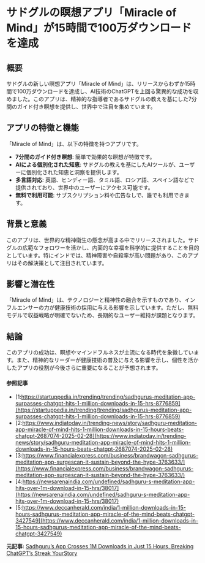 # サドグルの瞑想アプリ「Miracle of Mind」が15時間で100万ダウンロードを達成
## 概要

サドグルの新しい瞑想アプリ「Miracle of Mind」は、リリースからわずか15時間で100万ダウンロードを達成し、AI技術のChatGPTを上回る驚異的な成功を収めました。このアプリは、精神的な指導者であるサドグルの教えを基にした7分間のガイド付き瞑想を提供し、世界中で注目を集めています。

## アプリの特徴と機能

「Miracle of Mind」は、以下の特徴を持つアプリです。

- **7分間のガイド付き瞑想**: 簡単で効果的な瞑想が特徴です。
- **AIによる個別化された知恵**: サドグルの教えを基にしたAIツールが、ユーザーに個別化された知恵と洞察を提供します。
- **多言語対応**: 英語、ヒンディー語、タミル語、ロシア語、スペイン語などで提供されており、世界中のユーザーにアクセス可能です。
- **無料で利用可能**: サブスクリプション料や広告なしで、誰でも利用できます。

## 背景と意義

このアプリは、世界的な精神衛生の懸念が高まる中でリリースされました。サドグルの広範なフォロワーを活かし、内面的な幸福を科学的に提供することを目的としています。特にインドでは、精神障害や自殺率が高い問題があり、このアプリはその解決策として注目されています。

## 影響と潜在性

「Miracle of Mind」は、テクノロジーと精神性の融合を示すものであり、インフルエンサーの力が健康技術の採用に与える影響を示しています。ただし、無料モデルで収益戦略が明確でないため、長期的なユーザー維持が課題となります。

## 結論

このアプリの成功は、瞑想やマインドフルネスが主流になる時代を象徴しています。また、精神的なリーダーが健康技術の普及に与える影響を示し、個性を活かしたアプリの役割が今後さらに重要になることが予想されます。

#### 参照記事
- [1:https://startuppedia.in/trending/trending/sadhgurus-meditation-app-surpasses-chatgpt-hits-1-million-downloads-in-15-hrs-8776859](https://startuppedia.in/trending/trending/sadhgurus-meditation-app-surpasses-chatgpt-hits-1-million-downloads-in-15-hrs-8776859)
- [2:https://www.indiatoday.in/trending-news/story/sadhguru-meditation-app-miracle-of-mind-hits-1-million-downloads-in-15-hours-beats-chatgpt-2687074-2025-02-28](https://www.indiatoday.in/trending-news/story/sadhguru-meditation-app-miracle-of-mind-hits-1-million-downloads-in-15-hours-beats-chatgpt-2687074-2025-02-28)
- [3:https://www.financialexpress.com/business/brandwagon-sadhgurus-meditation-app-surgescan-it-sustain-beyond-the-hype-3763633/](https://www.financialexpress.com/business/brandwagon-sadhgurus-meditation-app-surgescan-it-sustain-beyond-the-hype-3763633/)
- [4:https://newsarenaindia.com/undefined/sadhguru-s-meditation-app-hits-over-1m-download-in-15-hrs/38017](https://newsarenaindia.com/undefined/sadhguru-s-meditation-app-hits-over-1m-download-in-15-hrs/38017)
- [5:https://www.deccanherald.com/india/1-million-downloads-in-15-hours-sadhgurus-meditation-app-miracle-of-the-mind-beats-chatgpt-3427549](https://www.deccanherald.com/india/1-million-downloads-in-15-hours-sadhgurus-meditation-app-miracle-of-the-mind-beats-chatgpt-3427549)


**元記事:** [Sadhguru’s App Crosses 1M Downloads in Just 15 Hours, Breaking ChatGPT’s Streak YourStory](https://yourstory.com/2025/03/sadhgurus-miracle-mind-app)